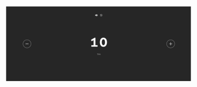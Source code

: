 ![Hey](https://raw.githubusercontent.com/React-Redux-Projects/counter-app-boilerplate/master/src/assets/images/app-screenshot.png)

